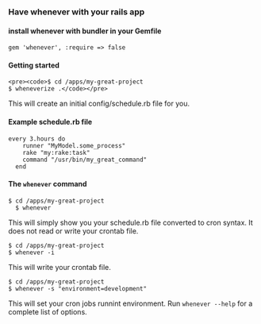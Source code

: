 ### Have whenever with your rails app

#### install whenever with bundler in your Gemfile

    gem 'whenever', :require => false

#### Getting started

    <pre><code>$ cd /apps/my-great-project
    $ wheneverize .</code></pre>

This will create an initial config/schedule.rb file for you.

#### Example schedule.rb file

  <pre><code>every 3.hours do
    runner "MyModel.some_process"
    rake "my:rake:task"
    command "/usr/bin/my_great_command"
  end</code></pre>

#### The `whenever` command

  <pre><code>$ cd /apps/my-great-project
  $ whenever</code></pre>

This will simply show you your schedule.rb file converted to cron syntax. It does not read or write your crontab file.

    $ cd /apps/my-great-project
    $ whenever -i

This will write your crontab file.

    $ cd /apps/my-great-project
    $ whenever -s "environment=development"

This will set your cron jobs runnint environment. Run `whenever --help` for a complete list of options.
